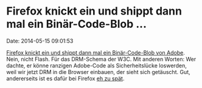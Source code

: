 Firefox knickt ein und shippt dann mal ein Binär-Code-Blob \...
===============================================================

Date: 2014-05-15 09:01:53

[Firefox knickt ein und shippt dann mal ein Binär-Code-Blob von
Adobe](https://hacks.mozilla.org/2014/05/reconciling-mozillas-mission-and-w3c-eme/).
Nein, nicht Flash. Für das DRM-Schema der W3C. Mit anderen Worten: Wer
dachte, er könne ranzigen Adobe-Code als Sicherheitslücke loswerden,
weil wir jetzt DRM in die Browser einbauen, der sieht sich getäuscht.
Gut, andererseits ist es dafür bei Firefox [eh zu
spät](http://en.wikipedia.org/wiki/Tamarin_%28software%29).
